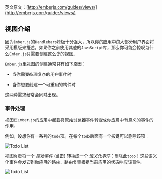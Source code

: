英文原文：[http://emberjs.com/guides/views/](http://emberjs.com/guides/views/)
## 视图介绍

因为`Ember.js`的`Handlebars`模板十分强大，所以你的应用中的大部分用户界面将采用模版来描述。如果你之前使用其他的`JavaScript`库，那么你可能会惊叹为什么`Ember.js`只需要创建这么少的视图。

`Ember.js`里视图的创建通常只有如下原因：

* 当你需要处理复杂的用户事件时

* 当你想要创建一个可重用的构件时

这两种需求经常会同时出现。

### 事件处理

视图在`Ember.js`的应用中起到将原始浏览器事件转变成你应用中有意义的事件的作用。

例如，设想你有一系列的`todo`项。在每个`todo`后面有一个按键可以删除该项：

![Todo List](/guides/views/images/todo-list.png)

视图负责将一个 _原始事件_ (点击) 转换成一个 _语义化事件_：删除此`todo`！这些语义化事件会发送到你应用的路由，路由负责根据当前应用的状态响应该事件。

![Todo List](/guides/views/images/primitive-to-semantic-event.png)

